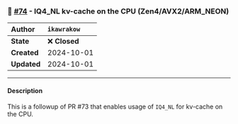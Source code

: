 ### 🔀 [#74](https://github.com/ikawrakow/ik_llama.cpp/pull/74) - IQ4_NL kv-cache on the CPU (Zen4/AVX2/ARM_NEON)

| **Author** | `ikawrakow` |
| :--- | :--- |
| **State** | ❌ **Closed** |
| **Created** | 2024-10-01 |
| **Updated** | 2024-10-01 |

---

#### Description

This is a followup of PR #73 that enables usage of `IQ4_NL` for kv-cache on the CPU.